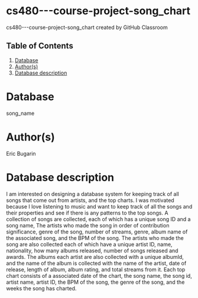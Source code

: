 # cs480---course-project-song_chart
cs480---course-project-song_chart created by GitHub Classroom
## Table of Contents
1. [Database](#database)
1. [Author(s)](#author)
1. [Database description](#description)
 
# Database
song_name
# Author(s)
Eric Bugarin
# Database description
I am interested on designing a database system for keeping track of all songs that come out from artists, and the top charts. I was motivated because I love listening to music and want to keep track of all the songs and their properties and see if there is any patterns to the top songs. A collection of songs are collected, each of which has a unique song ID and a song name, The artists who made the song in order of contribution significance, genre of the song, number of streams, genre, album name of the associated song, and the BPM of the song. The artists who made the song are also collected each of which have a unique artist ID, name, nationality, how many albums released, number of songs released and awards. The albums each artist are also collected with a unique albumId, and the name of the album is collected with the name of the artist, date of release, length of album, album rating, and total streams from it. Each top chart consists of a associated date of the chart, the song name, the song id, artist name, artist ID, the BPM of the song, the genre of the song, and the weeks the song has charted.
